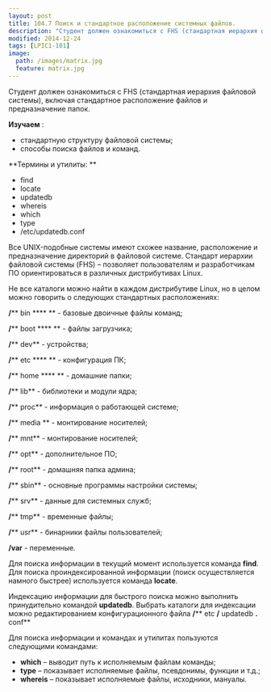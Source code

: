 ```yaml
---
layout: post
title: 104.7 Поиск и стандартное расположение системных файлов.
description: "Студент должен ознакомиться с FHS (стандартная иерархия файловой системы), включая стандартное расположение файлов и предназначение папок."
modified: 2014-12-24
tags: [LPIC1-101]
image:
  path: /images/matrix.jpg
  feature: matrix.jpg
---
```

Студент должен ознакомиться с FHS (стандартная иерархия файловой системы), включая стандартное расположение файлов и предназначение папок.

**Изучаем** :

- стандартную структуру файловой системы;
- способы поиска файлов и команд.

**Термины и утилиты:       **

- find
- locate
- updatedb
- whereis
- which
- type
- /etc/updatedb.conf



Все UNIX-подобные системы имеют схожее название, расположение и предназначение директорий в файловой системе. Стандарт иерархии файловой системы (FHS) – позволяет пользователям и разработчикам ПО ориентироваться в различных дистрибутивах Linux.

Не все каталоги можно найти в каждом дистрибутиве Linux, но в целом можно говорить о следующих стандартных расположениях:

**/**** bin ****               ** - базовые двоичные файлы команд;

**/**** boot ****                ** - файлы загрузчика;

**/**** dev**  - устройства;

**/**** etc ****               ** - конфигурация ПК;

**/**** home ****       **  - домашние папки;

**/**** lib**  - библиотеки и модули ядра;

**/**** proc**  - информация о работающей системе;

**/**** media       **  - монтирование носителей;

**/**** mnt**  - монтирование носителей;

**/**** opt**  - дополнительное ПО;

**/**** root**  - домашняя папка админа;

**/**** sbin**  - основные программы настройки системы;

**/**** srv**  - данные для системных служб;

**/**** tmp**  - временные файлы;

**/**** usr**  - бинарники файлы пользователей;

**/var**                 - переменные.

Для поиска информации в текущий момент используется команда **find**. Для поиска проиндексированной информации (поиск осуществляется намного быстрее) используется команда **locate**.

Индексацию информации для быстрого поиска можно выполнить принудительно командой **updatedb**. Выбрать каталоги для индексации можно редактированием конфигурационного файла **/**** etc ****/**** updatedb ****.**** conf**

Для поиска информации и командах и утилитах пользуются следующими командами:

- **which** – выводит путь к исполняемым файлам команды;
- **type** – показывает исполняемые файлы, псевдонимы, функции и т.д.;
- **whereis** – показывает исполняемые файлы, исходники, мануалы.
